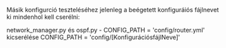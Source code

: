 Másik konfigurció teszteléséhez jelenleg a beégetett konfiguráiós fájlnevet 
ki mindenhol kell cserélni: 

network_manager.py és ospf.py - CONFIG_PATH = 'config/router.yml' 
kicserélése CONFIG_PATH = 'config/[KonfigurációsfájlNeve]'